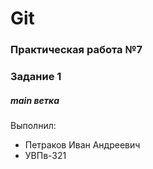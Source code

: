 # Git
### Практическая работа №7
### Задание 1
##### main ветка
Выполнил:
* Петраков Иван Андреевич
* УВПв-321